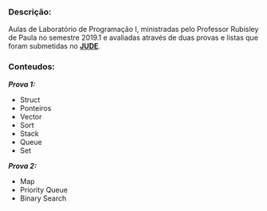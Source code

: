 ### Descrição:
Aulas de Laboratório de Programação I, ministradas pelo Professor Rubisley de Paula no semestre 2019.1 e avaliadas através de duas provas e listas que foram submetidas no **[JUDE](http://200.128.51.30)**.

### Conteudos:
**_Prova 1:_**
* Struct
* Ponteiros
* Vector
* Sort
* Stack
* Queue
* Set

**_Prova 2:_**
* Map
* Priority Queue
* Binary Search
